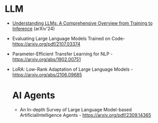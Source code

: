 # LLM
- [Understanding LLMs: A Comprehensive Overview from Training to Inference](https://arxiv.org/pdf/2401.02038) (arXiv'24)
​
- Evaluating Large Language Models Trained on Code- https://arxiv.org/pdf/2107.03374​
​
- Parameter-Efficient Transfer Learning for NLP - https://arxiv.org/abs/1902.00751​
​
- LoRA: Low-Rank Adaptation of Large Language Models - https://arxiv.org/abs/2106.09685

  # AI Agents
  - An In-depth Survey of Large Language Model-based ArtificialIntelligence Agents - https://arxiv.org/pdf/2309.14365

